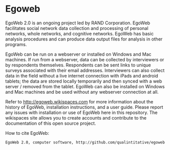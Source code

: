Egoweb
=========
EgoWeb 2.0 is an ongoing project led by RAND Corporation. EgoWeb facilitates social network data collection and processing of personal networks, whole networks, and cognitive networks. EgoWeb has basic analysis procedures and can produce data output files for analysis in other programs. 

EgoWeb can be run on a webserver or installed on Windows and Mac machines. If run from a webserver, data can be collected by interviewers or by respondents themselves. Respondents can be sent links to unique surveys associated with their email addresses. Interviewers can also collect data in the field without a live internet connection with iPads and android tablets; the data are stored locally temporarily and then synced with a web server / removed from the tablet. EgoWeb can also be installed on Windows and Mac machines and be used without any webserver connection at all.

Refer to http://egoweb.wikispaces.com for more information about the history of EgoWeb, installation instructions, and a user guide. Please report any issues with installation or use of EgoWeb here in this repository. 
The wikispaces site allows you to create accounts and contribute to the documentation of this open source project. 

How to cite EgoWeb:

	EgoWeb 2.0, computer software, http://github.com/qualintitative/egoweb

